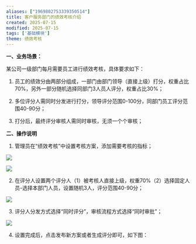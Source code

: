 ```yaml
---
aliases: ["1969802753339350514"]
title: 客户服务部门的绩效考核介绍
created: 2025-07-15
modified: 2025-07-15
tags: ['基础模块']
theme: 绩效考核
---
```


**一、业务场景：**

某公司一级部门每月需要员工进行绩效考核，具体要求如下：

1. 员工的绩效分由两部分组成，一部门由部门领导（直接上级）打分，权重占比70%，另外一部分随机选择同部门3人员人评分，权重占比30%；

2. 多位评分人需同时分发进行打分，领导评分范围0-100分，同部门员工评分范围40-90分；

3. 打分后，最终评分审核人需同时审核，无须一个个审核；

**二、操作说明**

1. 管理员在“绩效考核”中设置考核方案，添加需要考核的指标；

![](https://myhelpdoc.oss-cn-heyuan.aliyuncs.com/mdimages/a2da7030d0bb29b843bac1062c469b64.jpg)

![](https://myhelpdoc.oss-cn-heyuan.aliyuncs.com/mdimages/57497a79e1f465935889c63f51692bce.jpg)

2. 在评分人设置两个评分人（1）被考核人直接上级，权重70%（2）选择固定人员-选择本部门人员，设置随机3人，评分范围40-90分；

![](https://myhelpdoc.oss-cn-heyuan.aliyuncs.com/mdimages/cd80fe82478ce0edfb58d76e7084ec23.jpg)

3. 评分人分发方式选择“同时评分”，审核流程方式选择“同时审批”；

![](https://myhelpdoc.oss-cn-heyuan.aliyuncs.com/mdimages/2fb7c9486089a5d6a9a8679d976d5bfe.jpg)

4. 设置完成后，点击发布新方案或者生成评分即可，如下图：

